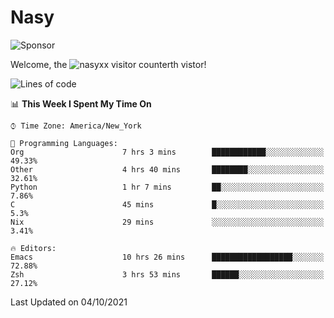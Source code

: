 # Nasy

<!--
<p align="center">
<img height="200" src="https://github-readme-stats.vercel.app/api?username=nasyxx&count_private=true&show_icons=true&theme=dracula&include_all_commits=true"/>
<img height="200" src="https://github-readme-stats.vercel.app/api/top-langs/?username=nasyxx&theme=dracula&hide=html,jupyter+notebook&count_private=true&show_icons=true"/>
</p>

  
----------------
-->

![Sponsor](https://img.shields.io/static/v1.svg?label=Sponsor&message=%E2%9D%A4&logo=GitHub&style=flat&color=pink)
 
Welcome, the ![nasyxx visitor counter](https://count.getloli.com/get/@nasyxx?theme=rule34)th vistor!
 
<!--START_SECTION:waka-->
![Lines of code](https://img.shields.io/badge/From%20Hello%20World%20I%27ve%20Written-5.4%20million%20lines%20of%20code-blue)

📊 **This Week I Spent My Time On** 

```text
⌚︎ Time Zone: America/New_York

💬 Programming Languages: 
Org                      7 hrs 3 mins        ████████████░░░░░░░░░░░░░   49.33% 
Other                    4 hrs 40 mins       ████████░░░░░░░░░░░░░░░░░   32.61% 
Python                   1 hr 7 mins         ██░░░░░░░░░░░░░░░░░░░░░░░   7.86% 
C                        45 mins             █░░░░░░░░░░░░░░░░░░░░░░░░   5.3% 
Nix                      29 mins             ░░░░░░░░░░░░░░░░░░░░░░░░░   3.41%

🔥 Editors: 
Emacs                    10 hrs 26 mins      ██████████████████░░░░░░░   72.88% 
Zsh                      3 hrs 53 mins       ██████░░░░░░░░░░░░░░░░░░░   27.12%

```


 Last Updated on 04/10/2021
<!--END_SECTION:waka-->

<!-- ![visitors](https://visitor-badge.laobi.icu/badge?page_id=nasyxx.nasyxx) -->

